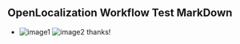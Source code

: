 ## OpenLocalization Workflow Test MarkDown
* ![image1](.\07978c49-e6f5-4302-ab05-7e860d13dbb2.png)   ![image2](.\c19546b8-c530-4464-a08b-e860884a8d63.png) 
thanks!